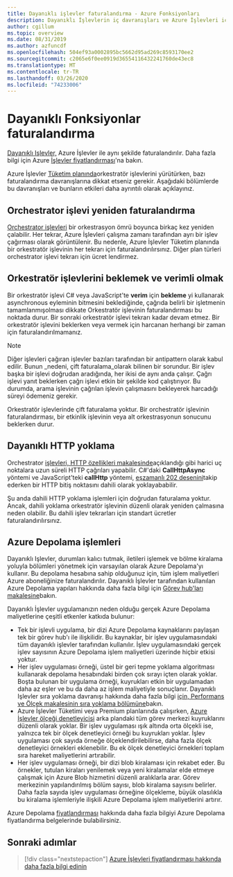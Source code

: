 ```yaml
---
title: Dayanıklı işlevler faturalandırma - Azure Fonksiyonları
description: Dayanıklı İşlevlerin iç davranışları ve Azure İşlevleri için faturalandırmayı nasıl etkilediği hakkında bilgi edinin.
author: cgillum
ms.topic: overview
ms.date: 08/31/2019
ms.author: azfuncdf
ms.openlocfilehash: 504ef93a0002895bc5662d95ad269c8593170ee2
ms.sourcegitcommit: c2065e6f0ee0919d36554116432241760de43ec8
ms.translationtype: MT
ms.contentlocale: tr-TR
ms.lasthandoff: 03/26/2020
ms.locfileid: "74233006"
---
```

# <a name="durable-functions-billing"></a>Dayanıklı Fonksiyonlar faturalandırma

[Dayanıklı Işlevler,](durable-functions-overview.md) Azure İşlevler ile aynı şekilde faturalandırılır. Daha fazla bilgi için Azure [İşlevler fiyatlandırması](https://azure.microsoft.com/pricing/details/functions/)'na bakın.

Azure İşlevler [Tüketim planında](../functions-scale.md#consumption-plan)orkestratör işlevlerini yürütürken, bazı faturalandırma davranışlarına dikkat etseniz gerekir. Aşağıdaki bölümlerde bu davranışları ve bunların etkileri daha ayrıntılı olarak açıklayınız.

## <a name="orchestrator-function-replay-billing"></a>Orchestrator işlevi yeniden faturalandırma

[Orchestrator işlevleri](durable-functions-orchestrations.md) bir orkestrasyon ömrü boyunca birkaç kez yeniden çalabilir. Her tekrar, Azure İşlevleri çalışma zamanı tarafından ayrı bir işlev çağırması olarak görüntülenir. Bu nedenle, Azure İşlevler Tüketim planında bir orkestratör işlevinin her tekrarı için faturalandırılırsınız. Diğer plan türleri orchestrator işlevi tekrarı için ücret lendirmez.

## <a name="awaiting-and-yielding-in-orchestrator-functions"></a>Orkestratör işlevlerini beklemek ve verimli olmak

Bir orkestratör işlevi C# veya JavaScript'te **verim** için **bekleme** yi kullanarak asynchronous eyleminin bitmesini beklediğinde, çağrıda belirli bir işletmenin tamamlanmışolması dikkate Orkestratör işlevinin faturalandırması bu noktada durur. Bir sonraki orkestratör işlevi tekrarı kadar devam etmez. Bir orkestratör işlevini beklerken veya vermek için harcanan herhangi bir zaman için faturalandırılmamanız.

> [!NOTE]
> Diğer işlevleri çağıran işlevler bazıları tarafından bir antipattern olarak kabul edilir. Bunun _nedeni, çift faturalama_olarak bilinen bir sorundur. Bir işlev başka bir işlevi doğrudan aradığında, her ikisi de aynı anda çalışır. Çağrı işlevi yanıt beklerken çağrı işlevi etkin bir şekilde kod çalıştırıyor. Bu durumda, arama işlevinin çağrılan işlevin çalışmasını bekleyerek harcadığı süreyi ödemeniz gerekir.
>
> Orkestratör işlevlerinde çift faturalama yoktur. Bir orchestratör işlevinin faturalandırması, bir etkinlik işlevinin veya alt orkestrasyonun sonucunu beklerken durur.

## <a name="durable-http-polling"></a>Dayanıklı HTTP yoklama

Orchestrator [işlevleri, HTTP özellikleri makalesinde](durable-functions-http-features.md)açıklandığı gibi harici uç noktalara uzun süreli HTTP çağrıları yapabilir. C#'daki **CallHttpAsync** yöntemi ve JavaScript'teki **callHttp** yöntemi, [eşzamanlı 202 desenini](durable-functions-http-features.md#http-202-handling)takip ederken bir HTTP bitiş noktasını dahili olarak yoklayababilir.

Şu anda dahili HTTP yoklama işlemleri için doğrudan faturalama yoktur. Ancak, dahili yoklama orkestratör işlevinin düzenli olarak yeniden çalmasına neden olabilir. Bu dahili işlev tekrarları için standart ücretler faturalandırılırsınız.

## <a name="azure-storage-transactions"></a>Azure Depolama işlemleri

Dayanıklı Işlevler, durumları kalıcı tutmak, iletileri işlemek ve bölme kiralama yoluyla bölümleri yönetmek için varsayılan olarak Azure Depolama'yı kullanır. Bu depolama hesabına sahip olduğunuz için, tüm işlem maliyetleri Azure aboneliğinize faturalandırılır. Dayanıklı İşlevler tarafından kullanılan Azure Depolama yapıları hakkında daha fazla bilgi için [Görev hub'ları makalesine](durable-functions-task-hubs.md)bakın.

Dayanıklı İşlevler uygulamanızın neden olduğu gerçek Azure Depolama maliyetlerine çeşitli etkenler katkıda bulunur:

* Tek bir işlevli uygulama, bir dizi Azure Depolama kaynaklarını paylaşan tek bir görev hub'ı ile ilişkilidir. Bu kaynaklar, bir işlev uygulamasındaki tüm dayanıklı işlevler tarafından kullanılır. İşlev uygulamasındaki gerçek işlev sayısının Azure Depolama işlem maliyetleri üzerinde hiçbir etkisi yoktur.
* Her işlev uygulaması örneği, üstel bir geri tepme yoklama algoritması kullanarak depolama hesabındaki birden çok sırayı içten olarak yoklar. Boşta bulunan bir uygulama örneği, kuyrukları etkin bir uygulamadan daha az eşler ve bu da daha az işlem maliyetiyle sonuçlanır. Dayanıklı Işlevler sıra yoklama davranışı hakkında daha fazla bilgi [için, Performans ve Ölçek makalesinin sıra yoklama bölümüne](durable-functions-perf-and-scale.md#queue-polling)bakın.
* Azure İşlevler Tüketimi veya Premium planlarında çalışırken, [Azure İşlevler ölçeği denetleyicisi](../functions-scale.md#how-the-consumption-and-premium-plans-work) arka plandaki tüm görev merkezi kuyruklarını düzenli olarak yoklar. Bir işlev uygulaması ışık altında orta ölçekli ise, yalnızca tek bir ölçek denetleyici örneği bu kuyrukları yoklar. İşlev uygulaması çok sayıda örneğe ölçeklendirilebilirse, daha fazla ölçek denetleyici örnekleri eklenebilir. Bu ek ölçek denetleyici örnekleri toplam sıra hareket maliyetlerini artırabilir.
* Her işlev uygulaması örneği, bir dizi blob kiralaması için rekabet eder. Bu örnekler, tutulan kiraları yenilemek veya yeni kiralamalar elde etmeye çalışmak için Azure Blob hizmetini düzenli aralıklarla arar. Görev merkezinin yapılandırılmış bölüm sayısı, blob kiralama sayısını belirler. Daha fazla sayıda işlev uygulaması örneğine ölçekleme, büyük olasılıkla bu kiralama işlemleriyle ilişkili Azure Depolama işlem maliyetlerini artırır.

Azure Depolama [fiyatlandırması](https://azure.microsoft.com/pricing/details/storage/) hakkında daha fazla bilgiyi Azure Depolama fiyatlandırma belgelerinde bulabilirsiniz. 

## <a name="next-steps"></a>Sonraki adımlar

> [!div class="nextstepaction"]
> [Azure İşlevleri fiyatlandırması hakkında daha fazla bilgi edinin](https://azure.microsoft.com/pricing/details/functions/)
